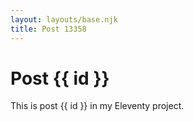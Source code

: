 ```yaml
---
layout: layouts/base.njk
title: Post 13358
---
```


# Post {{ id }}

This is post {{ id }} in my Eleventy project.
